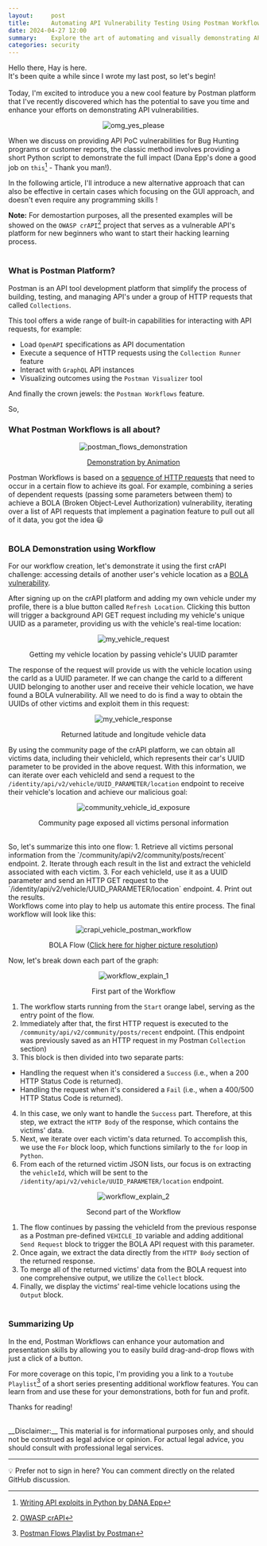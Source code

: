 ```yaml
---
layout:     post
title:      Automating API Vulnerability Testing Using Postman Workflows
date: 2024-04-27 12:00
summary:    Explore the art of automating and visually demonstrating API vulnerabilities you've identified using Postman Workflows.
categories: security
---
```


Hello there, Hay is here.
<br />
It's been quite a while since I wrote my last post, so let's begin!
<br /><br />
Today, I'm excited to introduce you a new cool feature by Postman platform that I've recently discovered which has the potential to save you time and enhance your efforts on demonstrating API vulnerabilities.

<p align="center">
  <img src="{{ site.url }}/images/omg_yes_please.jpg" alt="omg_yes_please" />
</p>

When we discuss on providing API PoC vulnerabilities for Bug Hunting programs or customer reports, the classic method involves providing a short Python script to demonstrate the full impact (Dana Epp's done a good job on `this`[^2] - Thank you man!).

In the following article, I'll introduce a new alternative approach that can also be effective in certain cases which focusing on the GUI approach, and doesn't even require any programming skills !

__Note:__ For demostartion purposes, all the presented examples will be showed on the `OWASP crAPI`[^1] project that serves as a vulnerable API's platform for new beginners who want to start their hacking learning process.
<br /><br />

### What is Postman Platform?

Postman is an API tool development platform that simplify the process of building, testing, and managing API's under a group of HTTP requests that called `Collections`. 

This tool offers a wide range of built-in capabilities for interacting with API requests, for example: 
* Load `OpenAPI` specifications as API documentation
* Execute a sequence of HTTP requests using the `Collection Runner` feature
* Interact with `GraphQL` API instances
* Visualizing outcomes using the `Postman Visualizer` tool

And finally the crown jewels: the `Postman Workflows` feature.

So,

### What Postman Workflows is all about?

<p align="center">
  <img src="{{ site.url }}/images/postman_flows_demonstration.gif" alt="postman_flows_demonstration" />
</p>
<p align="center">
    <a href="https://learning.postman.com/docs/postman-flows/gs/flows-overview/">Demonstration by Animation</a>
</p>

Postman Workflows is based on a <ins>sequence of HTTP requests</ins> that need to occur in a certain flow to achieve its goal. For example, combining a series of dependent requests (passing some parameters between them) to achieve a BOLA (Broken Object-Level Authorization) vulnerability, iterating over a list of API requests that implement a pagination feature to pull out all of it data, you got the idea :smiley:
<br /><br />

### BOLA Demonstration using Workflow

For our workflow creation, let's demonstrate it using the first crAPI challenge: accessing details of another user's vehicle location as a <a href="https://github.com/OWASP/crAPI/blob/develop/docs/challenges.md">BOLA vulnerability</a>.

After signing up on the crAPI platform and adding my own vehicle under my profile, there is a blue button called `Refresh Location`. Clicking this button will trigger a background API GET request including my vehicle's unique UUID as a parameter, providing us with the vehicle's real-time location:

<p align="center">
  <img src="{{ site.url }}/images/my_vehicle_request.png" alt="my_vehicle_request" />
</p>
<p align="center">Getting my vehicle location by passing vehicle's UUID paramter</p>

The response of the request will provide us with the vehicle location using the carId as a UUID parameter. If we can change the carId to a different UUID belonging to another user and receive their vehicle location, we have found a BOLA vulnerability. All we need to do is find a way to obtain the UUIDs of other victims and exploit them in this request:

<p align="center">
  <img src="{{ site.url }}/images/my_vehicle_response.png" alt="my_vehicle_response" />
</p>
<p align="center">Returned latitude and longitude vehicle data</p>

By using the community page of the crAPI platform, we can obtain all victims data, including their vehicleId, which represents their car's UUID parameter to be provided in the above request. With this information, we can iterate over each vehicleId and send a request to the `/identity/api/v2/vehicle/UUID_PARAMETER/location` endpoint to receive their vehicle's location and achieve our malicious goal:

<p align="center">
  <img src="{{ site.url }}/images/community_vehicle_id_exposure.png" alt="community_vehicle_id_exposure" />
</p>
<p align="center">Community page exposed all victims personal information</p>

<br />
So, let's summarize this into one flow:
1. Retrieve all victims personal information from the `/community/api/v2/community/posts/recent` endpoint.
2. Iterate through each result in the list and extract the vehicleId associated with each victim.
3. For each vehicleId, use it as a UUID parameter and send an HTTP GET request to the `/identity/api/v2/vehicle/UUID_PARAMETER/location` endpoint.
4. Print out the results.

<br />
Workflows come into play to help us automate this entire process. The final workflow will look like this:

<p align="center">
  <img src="{{ site.url }}/images/crapi_vehicle_postman_workflow.png" alt="crapi_vehicle_postman_workflow" />
</p>
<p align="center">BOLA Flow (<a href="https://haymiz.dev//images/crapi_vehicle_postman_workflow.png">Click here for higher picture resolution</a>)</p>

Now, let's break down each part of the graph:

<p align="center">
  <img src="{{ site.url }}/images/workflow_explain_1.png" alt="workflow_explain_1" />
</p>
<p align="center">First part of the Workflow</p>

1. The workflow starts running from the `Start` orange label, serving as the entry point of the flow.
2. Immediately after that, the first HTTP request is executed to the `/community/api/v2/community/posts/recent` endpoint. (This endpoint was previously saved as an HTTP request in my Postman `Collection` section)
3. This block is then divided into two separate parts:
  * Handling the request when it's considered a `Success` (i.e., when a 200 HTTP Status Code is returned).
  * Handling the request when it's considered a `Fail` (i.e., when a 400/500 HTTP Status Code is returned).
4. In this case, we only want to handle the `Success` part. Therefore, at this step, we extract the `HTTP Body` of the response, which contains the victims' data.
5. Next, we iterate over each victim's data returned. To accomplish this, we use the `For` block loop, which functions similarly to the `for` loop in `Python`.
6. From each of the returned victim JSON lists, our focus is on extracting the `vehicleId`, which will be sent to the `/identity/api/v2/vehicle/UUID_PARAMETER/location` endpoint.

<p align="center">
  <img src="{{ site.url }}/images/workflow_explain_2.png" alt="workflow_explain_2" />
</p>
<p align="center">Second part of the Workflow</p>

1. The flow continues by passing the vehicleId from the previous response as a Postman pre-defined `VEHICLE_ID` variable and adding additional `Send Request` block to trigger the BOLA API request with this parameter.
2. Once again, we extract the data directly from the `HTTP Body` section of the returned response.
3. To merge all of the returned victims' data from the BOLA request into one comprehensive output, we utilize the `Collect` block.
4. Finally, we display the victims' real-time vehicle locations using the `Output` block.
<br /><br />

### Summarizing Up

In the end, Postman Workflows can enhance your automation and presentation skills by allowing you to easily build drag-and-drop flows with just a click of a button.

For more coverage on this topic, I'm providing you a link to a `Youtube Playlist`[^4] of a short series presenting additional workflow features. You can learn from and use these for your demonstrations, both for fun and profit.

Thanks for reading!

<br />
__Disclaimer:__ This material is for informational purposes only, and should not be construed as legal advice or opinion. For actual legal advice, you should consult with professional legal services.

---

[^1]: [OWASP crAPI](https://github.com/OWASP/crAPI)
[^2]: [Writing API exploits in Python by DANA Epp](https://danaepp.com/writing-api-exploits-in-python)
[^4]: [Postman Flows Playlist by Postman](https://youtube.com/playlist?list=PLM-7VG-sgbtCWIWHJSXdJPbahXb_QWWEC&si=kidlwrwYo0boUEK5)

<script src="https://giscus.app/client.js"
        data-repo="haymizrachi/haymizrachi.github.io"
        data-repo-id="R_kgDOLLvfpA"
        data-category="Announcements"
        data-category-id="DIC_kwDOLLvfpM4CpMZa"
        data-mapping="pathname"
        data-strict="0"
        data-reactions-enabled="1"
        data-emit-metadata="0"
        data-input-position="top"
        data-theme="preferred_color_scheme"
        data-lang="en"
        crossorigin="anonymous"
        async>
</script>
💡 Prefer not to sign in here? You can comment directly on the related GitHub discussion.